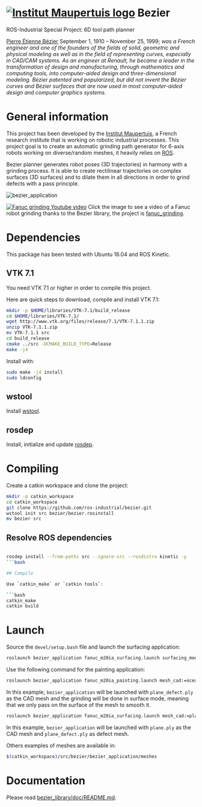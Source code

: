  [![Institut Maupertuis logo](https://avatars1.githubusercontent.com/u/12760694?v=3&s=80)](http://www.institutmaupertuis.fr) Bezier
===

ROS-Industrial Special Project: 6D tool path planner

[Pierre Étienne Bézier](https://en.wikipedia.org/wiki/Pierre_B%C3%A9zier) September 1, 1910 – November 25, 1999; *was a French engineer and one of the founders of the fields of solid, geometric and physical modeling as well as in the field of representing curves, especially in CAD/CAM systems. As an engineer at Renault, he became a leader in the transformation of design and manufacturing, through mathematics and computing tools, into computer-aided design and three-dimensional modeling. Bézier patented and popularized, but did not invent the Bézier curves and Bézier surfaces that are now used in most computer-aided design and computer graphics systems.*

# General information

This project has been developed by the [Institut Maupertuis](http://www.institutmaupertuis.fr), a French research institute that is working on robotic industrial processes.
This project goal is to create an automatic grinding path generator for 6-axis robots working on diverse/random meshes, it heavily relies on [ROS](ros.org).

Bezier planner generates robot poses (3D trajectories) in harmony with a grinding process.
It is able to create rectilinear trajectories on complex surfaces (3D surfaces) and to dilate them in all directions in order to grind defects with a pass principle.

![bezier_application](bezier_library/doc/bezier_application.png)

[![Fanuc grinding Youtube video](https://github.com/InstitutMaupertuis/fanuc_grinding/raw/indigo-devel/documentation/fanuc_grinding.jpg)](https://www.youtube.com/watch?v=aLp8zxx1PnU)
Click the image to see a video of a Fanuc robot grinding thanks to the Bezier library, the project is [fanuc_grinding](https://github.com/InstitutMaupertuis/fanuc_grinding).

# Dependencies

This package has been tested with Ubuntu 16.04 and ROS Kinetic.

## VTK 7.1

You need VTK 7.1 or higher in order to compile this project.

Here are quick steps to download, compile and install VTK 7.1:

```bash
mkdir -p $HOME/libraries/VTK-7.1/build_release
cd $HOME/libraries/VTK-7.1/
wget http://www.vtk.org/files/release/7.1/VTK-7.1.1.zip
unzip VTK-7.1.1.zip
mv VTK-7.1.1 src
cd build_release
cmake ../src -DCMAKE_BUILD_TYPE=Release
make -j4
```

Install with:

```bash
sudo make -j4 install
sudo ldconfig
```

## wstool

Install [wstool](wiki.ros.org/wstool).

## rosdep

Install, initialize and update [rosdep](http://wiki.ros.org/rosdep).

# Compiling

Create a catkin workspace and clone the project:

```bash
mkdir -p catkin_workspace
cd catkin_workspace
git clone https://github.com/ros-industrial/bezier.git
wstool init src bezier/bezier.rosinstall
mv bezier src
```

## Resolve ROS dependencies
```bash

rosdep install --from-paths src --ignore-src --rosdistro kinetic -y
```bash

## Compile

Use `catkin_make` or `catkin tools`:

```bash
catkin_make
catkin build
```

# Launch

Source the `devel/setup.bash` file and launch the surfacing application:
```bash
roslaunch bezier_application fanuc_m20ia_surfacing.launch surfacing_mode:=true mesh_cad:=plane/plane_defect.ply
```
Use the following command for the painting application:
```bash
roslaunch bezier_application fanuc_m20ia_painting.launch mesh_cad:=ocean/ocean.ply
```

In this example, `bezier_application` will be launched with `plane_defect.ply` as the CAD mesh and the grinding will be done in surface mode, meaning that we only pass on the surface of the mesh to smooth it.

```bash
roslaunch bezier_application fanuc_m20ia_surfacing.launch mesh_cad:=plane/plane.ply mesh_defect:=plane/plane_defect.ply
```

In this example, `bezier_application` will be launched with `plane.ply` as the CAD mesh and `plane_defect.ply` as defect mesh.

Others examples of meshes are available in:
```bash
$(catkin_workspace)/src/bezier/bezier_application/meshes
```

# Documentation

Please read [bezier_library/doc/README.md](bezier_library/doc/README.md).
